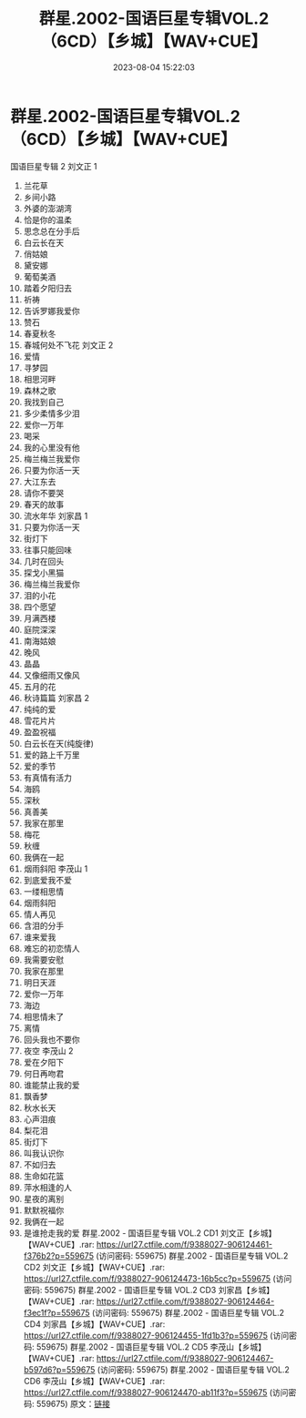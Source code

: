 ﻿---
title: 群星.2002-国语巨星专辑VOL.2（6CD）【乡城】【WAV+CUE】
date: 2023-08-04 15:22:03
categories: WAV车载音乐、镜像
tags: 华语中文
---
# 群星.2002-国语巨星专辑VOL.2（6CD）【乡城】【WAV+CUE】

国语巨星专辑 2
刘文正 1
01. 兰花草
02. 乡间小路
03. 外婆的澎湖湾
04. 恰是你的温柔
05. 思念总在分手后
06. 白云长在天
07. 俏姑娘
08. 黛安娜
09. 葡萄美酒
10. 踏着夕阳归去
11. 祈祷
12. 告诉罗娜我爱你
13. 赞石
14. 春夏秋冬
15. 春城何处不飞花
刘文正 2
01. 爱情
02. 寻梦园
03. 相思河畔
04. 森林之歌
05. 我找到自己
06. 多少柔情多少泪
07. 爱你一万年
08. 喝采
09. 我的心里没有他
10. 梅兰梅兰我爱你
11. 只要为你活一天
12. 大江东去
13. 请你不要哭
14. 春天的故事
15. 流水年华
刘家昌 1
01. 只要为你活一天
02. 街灯下
03. 往事只能回味
04. 几时在回头
05. 探戈小黑猫
06. 梅兰梅兰我爱你
07. 泪的小花
08. 四个愿望
09. 月满西楼
10. 庭院深深
11. 南海姑娘
12. 晚风
13. 晶晶
14. 又像细雨又像风
15. 五月的花
16. 秋诗篇篇
刘家昌 2
01. 纯纯的爱
02. 雪花片片
03. 盈盈祝福
04. 白云长在天(纯旋律)
05. 爱的路上千万里
06. 爱的季节
07. 有真情有活力
08. 海鸥
09. 深秋
10. 真善美
11. 我家在那里
12. 梅花
13. 秋缠
14. 我俩在一起
15. 烟雨斜阳
李茂山 1
01. 到底爱我不爱
02. 一缕相思情
03. 烟雨斜阳
04. 情人再见
05. 含泪的分手
06. 谁来爱我
07. 难忘的初恋情人
08. 我需要安慰
09. 我家在那里
10. 明日天涯
11. 爱你一万年
12. 海边
13. 相思情未了
14. 离情
15. 回头我也不要你
16. 夜空
李茂山 2
01. 爱在夕阳下
02. 何日再吻君
03. 谁能禁止我的爱
04. 飘香梦
05. 秋水长天
06. 心声泪痕
07. 梨花泪
08. 街灯下
09. 叫我认识你
10. 不如归去
11. 生命如花篮
12. 萍水相逢的人
13. 星夜的离别
14. 默默祝福你
15. 我俩在一起
16. 是谁抢走我的爱
群星.2002 - 国语巨星专辑 VOL.2 CD1 刘文正【乡城】【WAV+CUE】.rar: https://url27.ctfile.com/f/9388027-906124461-f376b2?p=559675
(访问密码: 559675)
群星.2002 - 国语巨星专辑 VOL.2 CD2 刘文正【乡城】【WAV+CUE】.rar: https://url27.ctfile.com/f/9388027-906124473-16b5cc?p=559675
(访问密码: 559675)
群星.2002 - 国语巨星专辑 VOL.2 CD3 刘家昌【乡城】【WAV+CUE】.rar: https://url27.ctfile.com/f/9388027-906124464-f3ec1f?p=559675
(访问密码: 559675)
群星.2002 - 国语巨星专辑 VOL.2 CD4 刘家昌【乡城】【WAV+CUE】.rar: https://url27.ctfile.com/f/9388027-906124455-1fd1b3?p=559675
(访问密码: 559675)
群星.2002 - 国语巨星专辑 VOL.2 CD5 李茂山【乡城】【WAV+CUE】.rar: https://url27.ctfile.com/f/9388027-906124467-b597d6?p=559675
(访问密码: 559675)
群星.2002 - 国语巨星专辑 VOL.2 CD6 李茂山【乡城】【WAV+CUE】.rar: https://url27.ctfile.com/f/9388027-906124470-ab11f3?p=559675
(访问密码: 559675)
原文：[链接](https://blog.sina.com.cn/s/blog_1647c7e76010312yt.html)